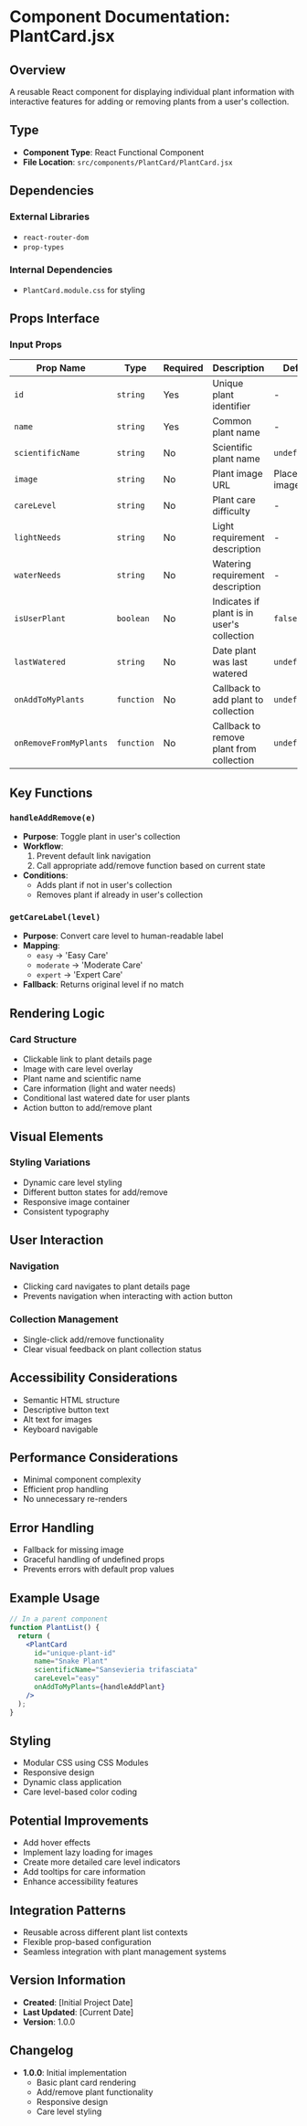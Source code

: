 # Component Documentation: PlantCard.jsx

## Overview
A reusable React component for displaying individual plant information with interactive features for adding or removing plants from a user's collection.

## Type
- **Component Type**: React Functional Component
- **File Location**: `src/components/PlantCard/PlantCard.jsx`

## Dependencies
### External Libraries
- `react-router-dom`
- `prop-types`

### Internal Dependencies
- `PlantCard.module.css` for styling

## Props Interface
### Input Props
| Prop Name | Type | Required | Description | Default |
|-----------|------|----------|-------------|---------|
| `id` | `string` | Yes | Unique plant identifier | - |
| `name` | `string` | Yes | Common plant name | - |
| `scientificName` | `string` | No | Scientific plant name | `undefined` |
| `image` | `string` | No | Plant image URL | Placeholder image |
| `careLevel` | `string` | No | Plant care difficulty | - |
| `lightNeeds` | `string` | No | Light requirement description | - |
| `waterNeeds` | `string` | No | Watering requirement description | - |
| `isUserPlant` | `boolean` | No | Indicates if plant is in user's collection | `false` |
| `lastWatered` | `string` | No | Date plant was last watered | `undefined` |
| `onAddToMyPlants` | `function` | No | Callback to add plant to collection | `undefined` |
| `onRemoveFromMyPlants` | `function` | No | Callback to remove plant from collection | `undefined` |

## Key Functions
### `handleAddRemove(e)`
- **Purpose**: Toggle plant in user's collection
- **Workflow**:
  1. Prevent default link navigation
  2. Call appropriate add/remove function based on current state
- **Conditions**:
  - Adds plant if not in user's collection
  - Removes plant if already in user's collection

### `getCareLabel(level)`
- **Purpose**: Convert care level to human-readable label
- **Mapping**:
  - `easy` → 'Easy Care'
  - `moderate` → 'Moderate Care'
  - `expert` → 'Expert Care'
- **Fallback**: Returns original level if no match

## Rendering Logic
### Card Structure
- Clickable link to plant details page
- Image with care level overlay
- Plant name and scientific name
- Care information (light and water needs)
- Conditional last watered date for user plants
- Action button to add/remove plant

## Visual Elements
### Styling Variations
- Dynamic care level styling
- Different button states for add/remove
- Responsive image container
- Consistent typography

## User Interaction
### Navigation
- Clicking card navigates to plant details page
- Prevents navigation when interacting with action button

### Collection Management
- Single-click add/remove functionality
- Clear visual feedback on plant collection status

## Accessibility Considerations
- Semantic HTML structure
- Descriptive button text
- Alt text for images
- Keyboard navigable

## Performance Considerations
- Minimal component complexity
- Efficient prop handling
- No unnecessary re-renders

## Error Handling
- Fallback for missing image
- Graceful handling of undefined props
- Prevents errors with default prop values

## Example Usage
```jsx
// In a parent component
function PlantList() {
  return (
    <PlantCard 
      id="unique-plant-id"
      name="Snake Plant"
      scientificName="Sansevieria trifasciata"
      careLevel="easy"
      onAddToMyPlants={handleAddPlant}
    />
  );
}
```

## Styling
- Modular CSS using CSS Modules
- Responsive design
- Dynamic class application
- Care level-based color coding

## Potential Improvements
- Add hover effects
- Implement lazy loading for images
- Create more detailed care level indicators
- Add tooltips for care information
- Enhance accessibility features

## Integration Patterns
- Reusable across different plant list contexts
- Flexible prop-based configuration
- Seamless integration with plant management systems

## Version Information
- **Created**: [Initial Project Date]
- **Last Updated**: [Current Date]
- **Version**: 1.0.0

## Changelog
- **1.0.0**: Initial implementation
  - Basic plant card rendering
  - Add/remove plant functionality
  - Responsive design
  - Care level styling